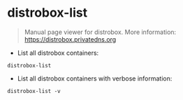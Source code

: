 # distrobox-list

> Manual page viewer for distrobox.
> More information: <https://distrobox.privatedns.org>

- List all distrobox containers:

`distrobox-list`

- List all distrobox containers with verbose information:

`distrobox-list -v`
